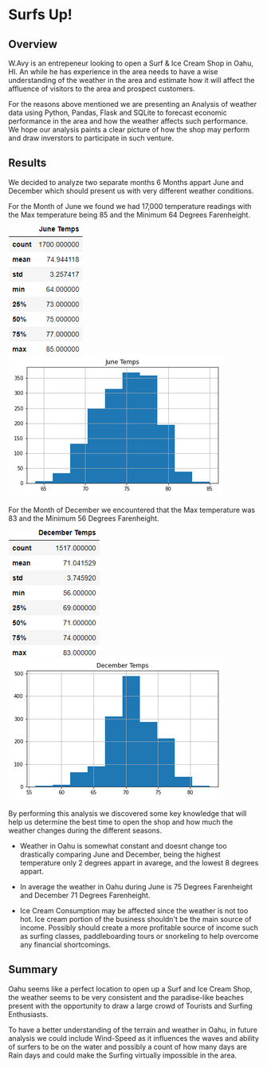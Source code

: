 # Surfs Up!
## Overview
W.Avy is an entrepeneur looking to open a Surf & Ice Cream Shop in Oahu, HI. An while he has experience in the area needs to have a wise understanding of the weather in the area and estimate how it will affect the affluence of visitors to the area and prospect customers. 

For the reasons above mentioned we are presenting an Analysis of weather data using Python, Pandas, Flask and SQLite to forecast economic performance in the area and how the weather affects such performance. We hope our analysis paints a clear picture of how the shop may perform and draw inverstors to participate in such venture.

## Results
We decided to analyze two separate months 6 Months appart June and December which should present us with very different weather conditions.

For the Month of June we found we had 17,000 temperature readings with the Max temperature being 85 and the Minimum 64 Degrees Farenheight.

![June Summary Statistics](https://github.com/jhonpire/surfs_up/blob/main/Images/june_temp_summary_stats.png?raw=true)
![June Temperature Histogram](https://github.com/jhonpire/surfs_up/blob/main/Images/June_temps_hist.png?raw=true)

For the Month of December we encountered that the Max temperature was 83 and the Minimum 56 Degrees Farenheight.

![December Summary Statistics](https://github.com/jhonpire/surfs_up/blob/main/Images/dec_temp_summary_stats.png?raw=true)
![December Temperature Histogram](https://github.com/jhonpire/surfs_up/blob/main/Images/December_temps_hist.png?raw=true)

By performing this analysis we discovered some key knowledge that will help us determine the best time to open the shop and how much the weather changes during the different seasons.

* Weather in Oahu is somewhat constant and doesnt change too drastically comparing June and December, being the highest temperature only 2 degrees appart in avarege, and the lowest 8 degrees appart.

* In average the weather in Oahu during June is 75 Degrees Farenheight and December 71 Degrees Farenheight.

* Ice Cream Consumption may be affected since the weather is not too hot. Ice cream portion of the business shouldn't be the main source of income. Possibly should create a more profitable source of income such as surfing classes, paddleboarding tours or snorkeling to help overcome any financial shortcomings.

## Summary

Oahu seems like a perfect location to open up a Surf and Ice Cream Shop, the weather seems to be very consistent and the paradise-like beaches present with the opportunity to draw a large crowd of Tourists and Surfing Enthusiasts. 

To have a better understanding of the terrain and weather in Oahu, in future analysis we could include Wind-Speed as it influences the waves and ability of surfers to be on the water and possibly a count of how many days are Rain days and could make the Surfing virtually impossible in the area.

 
